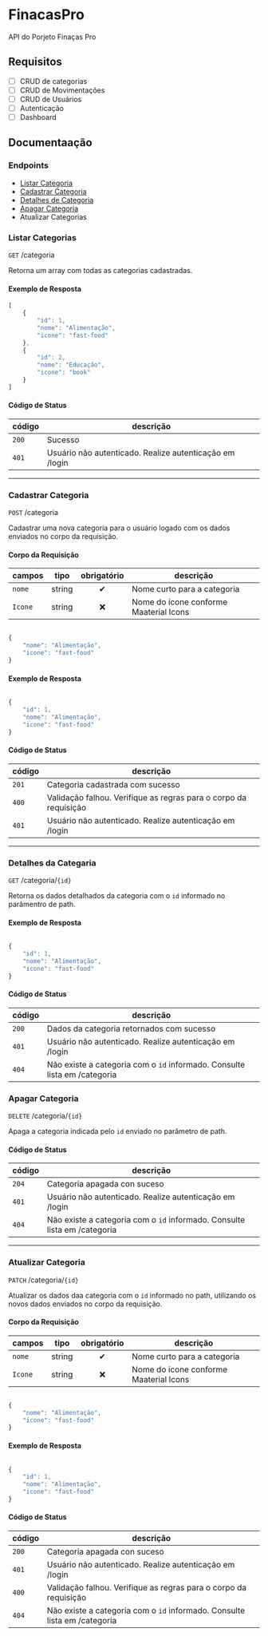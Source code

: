 # FinacasPro

API do Porjeto Finaças Pro

## Requisitos

- [ ] CRUD de categorias
- [ ] CRUD de Movimentações
- [ ] CRUD de Usuários
- [ ] Autenticação
- [ ] Dashboard

## Documentaação

### Endpoints

- [Listar Categoria](#listar-categorias)
- [Cadastrar Categoria](#cadastrar-categoria)
- [Detalhes de Categoria](#detalhes-da-categaria)
- [Apagar Categoria](#apagar-categoria)
- Atualizar Categorias

### Listar Categorias 

`GET` /categoria

Retorna um array com todas as categorias cadastradas.

#### Exemplo de Resposta
```js
[
    {
        "id": 1,
        "nome": "Alimentação",
        "icone": "fast-food"
    },
    {
        "id": 2,
        "nome": "Educação",
        "icone": "book"
    }
]
```

#### Código de Status

| código | descrição
|--------|----------
| `200`  | Sucesso
| `401`  | Usuário não autenticado. Realize autenticação em /login

---

### Cadastrar Categoria

`POST` /categoria

Cadastrar uma nova categoria para o usuário logado com os dados enviados no corpo da requisição.

#### Corpo da Requisição

| campos | tipo | obrigatório | descrição
|--------|----- | :--------: | ------------------
| `nome`| string | ✔      | Nome curto para a categoria
| `Icone`| string | ❌    | Nome do ícone conforme Maaterial Icons

```js

{
    "nome": "Alimentação",
    "icone": "fast-food"
}

```

#### Exemplo de Resposta
```js

{
    "id": 1,
    "nome": "Alimentação",
    "icone": "fast-food"
}

```

#### Código de Status

| código | descrição
|--------|----------
| `201`  | Categoria cadastrada com sucesso
| `400`  | Validação falhou. Verifique as regras para o corpo da requisição
| `401`  | Usuário não autenticado. Realize autenticação em /login

---

### Detalhes da Categaria

`GET` /categoria/`{id}`

Retorna os dados detalhados da categoria com o `id` informado no parâmentro de path.

#### Exemplo de Resposta
```js

{
    "id": 1,
    "nome": "Alimentação",
    "icone": "fast-food"
}
```

#### Código de Status

| código | descrição
|--------|----------
| `200`  | Dados da categoria retornados com sucesso
| `401`  | Usuário não autenticado. Realize autenticação em /login
| `404`  | Não existe a categoria com o `id` informado. Consulte lista em /categoria

### Apagar Categoria

`DELETE` /categoria/`{id}`

Apaga a categoria indicada pelo `id` enviado no parâmetro de path.

#### Código de Status

| código | descrição
|--------|----------
| `204`  | Categoria apagada con suceso
| `401`  | Usuário não autenticado. Realize autenticação em /login
| `404`  | Não existe a categoria com o `id` informado. Consulte lista em /categoria

---

### Atualizar Categoria

`PATCH` /categoria/`{id}`

Atualizar os dados daa categoria com o `id` informado no path, utilizando os novos dados enviados no corpo da requisição.

#### Corpo da Requisição

| campos | tipo | obrigatório | descrição
|--------|----- | :--------: | ------------------
| `nome`| string | ✔      | Nome curto para a categoria
| `Icone`| string | ❌    | Nome do ícone conforme Maaterial Icons

```js

{
    "nome": "Alimentação",
    "icone": "fast-food"
}

```

#### Exemplo de Resposta

```js

{
    "id": 1,
    "nome": "Alimentação",
    "icone": "fast-food"
}

```

#### Código de Status

| código | descrição
|--------|----------
| `200`  | Categoria apagada con suceso
| `401`  | Usuário não autenticado. Realize autenticação em /login
| `400`  | Validação falhou. Verifique as regras para o corpo da requisição
| `404`  | Não existe a categoria com o `id` informado. Consulte lista em /categoria